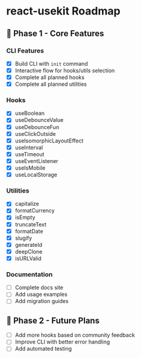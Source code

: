 # react-usekit Roadmap

## 🎯 Phase 1 - Core Features

### CLI Features

- [x] Build CLI with `init` command
- [x] Interactive flow for hooks/utils selection
- [x] Complete all planned hooks
- [x] Complete all planned utilities

### Hooks

- [x] useBoolean
- [x] useDebounceValue
- [x] useDebounceFun
- [x] useClickOutside
- [x] useIsomorphicLayoutEffect
- [x] useInterval
- [x] useTimeout
- [x] useEventListener
- [x] useIsMobile
- [x] useLocalStorage

### Utilities

- [x] capitalize
- [x] formatCurrency
- [x] isEmpty
- [x] truncateText
- [x] formatDate
- [x] slugify
- [x] generateId
- [x] deepClone
- [x] isURLValid

### Documentation

- [ ] Complete docs site
- [ ] Add usage examples
- [ ] Add migration guides

## 🔮 Phase 2 - Future Plans

- [ ] Add more hooks based on community feedback
- [ ] Improve CLI with better error handling
- [ ] Add automated testing
